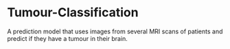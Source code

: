 # Tumour-Classification
A prediction model that uses images from several MRI scans of patients and predict if they have a tumour in their brain.
